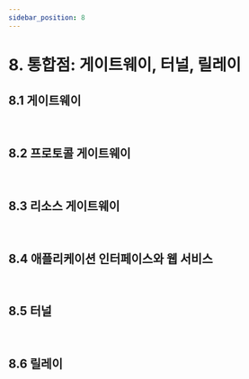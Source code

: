 ```yaml
---
sidebar_position: 8
---
```


# 8. 통합점: 게이트웨이, 터널, 릴레이

## 8.1 게이트웨이

<br/>

## 8.2 프로토콜 게이트웨이

<br/>

## 8.3 리소스 게이트웨이

<br/>

## 8.4 애플리케이션 인터페이스와 웹 서비스

<br/>

## 8.5 터널

<br/>

## 8.6 릴레이
